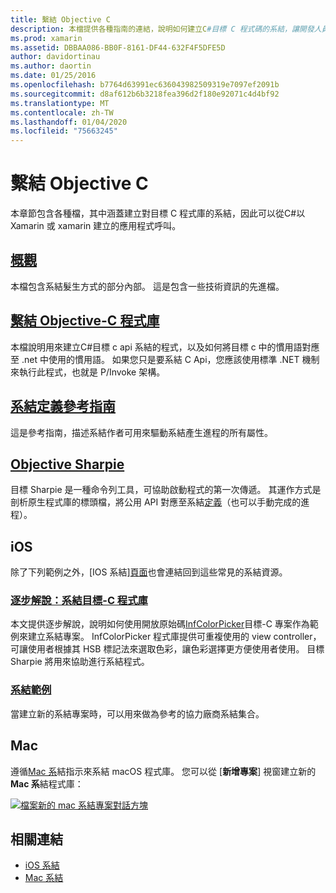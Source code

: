 ```yaml
---
title: 繫結 Objective C
description: 本檔提供各種指南的連結，說明如何建立C#目標 C 程式碼的系結，讓開發人員能夠在 Xamarin 應用程式中使用現成的程式庫。
ms.prod: xamarin
ms.assetid: DBBAA086-BB0F-8161-DF44-632F4F5DFE5D
author: davidortinau
ms.author: daortin
ms.date: 01/25/2016
ms.openlocfilehash: b7764d63991ec636043982509319e7097ef2091b
ms.sourcegitcommit: d8af612b6b3218fea396d2f180e92071c4d4bf92
ms.translationtype: MT
ms.contentlocale: zh-TW
ms.lasthandoff: 01/04/2020
ms.locfileid: "75663245"
---
```

# <a name="binding-objective-c"></a>繫結 Objective C

本章節包含各種檔，其中涵蓋建立對目標 C 程式庫的系結，因此可以從C#以 Xamarin 或 xamarin 建立的應用程式呼叫。

## <a name="overviewcross-platformmaciosbindingoverviewmd"></a>[概觀](~/cross-platform/macios/binding/overview.md)

本檔包含系結髮生方式的部分內部。 這是包含一些技術資訊的先進檔。

## <a name="binding-objective-c-librariescross-platformmaciosbindingobjective-c-librariesmd"></a>[繫結 Objective-C 程式庫](~/cross-platform/macios/binding/objective-c-libraries.md)

本檔說明用來建立C#目標 c api 系結的程式，以及如何將目標 c 中的慣用語對應至 .net 中使用的慣用語。
如果您只是要系結 C Api，您應該使用標準 .NET 機制來執行此程式，也就是 P/Invoke 架構。

## <a name="binding-definition-reference-guidecross-platformmaciosbindingbinding-types-referencemd"></a>[系結定義參考指南](~/cross-platform/macios/binding/binding-types-reference.md)

這是參考指南，描述系結作者可用來驅動系結產生進程的所有屬性。

## <a name="objective-sharpiecross-platformmaciosbindingobjective-sharpieindexmd"></a>[Objective Sharpie](~/cross-platform/macios/binding/objective-sharpie/index.md)

目標 Sharpie 是一種命令列工具，可協助啟動程式的第一次傳遞。 其運作方式是剖析原生程式庫的標頭檔，將公用 API 對應至系結[定義](~/cross-platform/macios/binding/objective-c-libraries.md)（也可以手動完成的進程）。

## <a name="ios"></a>iOS

除了下列範例之外，[IOS 系結][頁面](~/ios/platform/binding-objective-c/index.md)也會連結回到這些常見的系結資源。

### <a name="walkthrough-binding-an-objective-c-libraryiosplatformbinding-objective-cwalkthroughmd"></a>[逐步解說：系結目標-C 程式庫](~/ios/platform/binding-objective-c/walkthrough.md)

本文提供逐步解說，說明如何使用開放原始碼[InfColorPicker](https://github.com/InfinitApps/InfColorPicker)目標-C 專案作為範例來建立系結專案。 InfColorPicker 程式庫提供可重複使用的 view controller，可讓使用者根據其 HSB 標記法來選取色彩，讓色彩選擇更方便使用者使用。 目標 Sharpie 將用來協助進行系結程式。

### <a name="binding-sampleshttpsgithubcommonomonotouch-bindings"></a>[系結範例](https://github.com/mono/monotouch-bindings)

當建立新的系結專案時，可以用來做為參考的協力廠商系結集合。

## <a name="mac"></a>Mac

遵循[Mac 系](~/mac/platform/binding.md)結指示來系結 macOS 程式庫。 您可以從 [**新增專案**] 視窗建立新的**Mac 系**結程式庫：

[![檔案新的 mac 系結專案對話方塊](images/new-bindings-library-sml.png)](images/new-bindings-library.png#lightbox)

## <a name="related-links"></a>相關連結

- [iOS 系結](~/ios/platform/binding-objective-c/index.md)
- [Mac 系結](~/mac/platform/binding.md)
